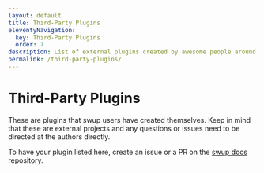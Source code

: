 ```yaml
---
layout: default
title: Third-Party Plugins
eleventyNavigation:
  key: Third-Party Plugins
  order: 7
description: List of external plugins created by awesome people around the web
permalink: /third-party-plugins/
---
```


# Third-Party Plugins

These are plugins that swup users have created themselves. Keep in mind that these are
external projects and any questions or issues need to be directed at the authors directly.

To have your plugin listed here, create an issue or a PR on the
[swup docs](https://github.com/swup/swup) repository.
